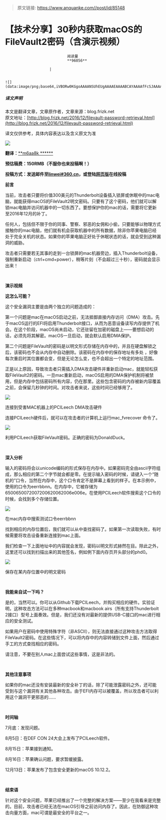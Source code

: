 > 原文链接: https://www.anquanke.com//post/id/85148 


# 【技术分享】30秒内获取macOS的FileVault2密码（含演示视频）


                                阅读量   
                                **96056**
                            
                        |
                        
                                                                                                                                    ![](data:image/png;base64,iVBORw0KGgoAAAANSUhEUgAAAAEAAAABCAYAAAAfFcSJAAAAAXNSR0IArs4c6QAAAARnQU1BAACxjwv8YQUAAAAJcEhZcwAADsQAAA7EAZUrDhsAAAANSURBVBhXYzh8+PB/AAffA0nNPuCLAAAAAElFTkSuQmCC)
                                                                                            



##### 译文声明

本文是翻译文章，文章原作者，文章来源：blog.frizk.net
                                <br>原文地址：[http://blog.frizk.net/2016/12/filevault-password-retrieval.html](http://blog.frizk.net/2016/12/filevault-password-retrieval.html)

译文仅供参考，具体内容表达以及含义原文为准

[![](https://p3.ssl.qhimg.com/t0176bef14f6d3c2413.jpg)](https://p3.ssl.qhimg.com/t0176bef14f6d3c2413.jpg)



**翻译：**[**m6aa8k ******](http://bobao.360.cn/member/contribute?uid=2799685960)

**预估稿费：150RMB（不服你也来投稿啊！）**

**<strong><strong>投稿方式：发送邮件至**[**linwei#360.cn**](mailto:linwei@360.cn)**，或登陆**[**网页版**](http://bobao.360.cn/contribute/index)**在线投稿**</strong></strong>



**前言**

当前，攻击者只要将价值300美元的Thunderbolt设备插入锁屏或休眠中的mac电脑，就能获得macOS的FileVault2明文密码。只要有了这个密码，他们就可以解锁mac电脑并访问机器中的一切东西了。要想保护你的mac的话，需要将它更新至2016年12月的补丁。

任何人，包括但不限于你的同事、警察、邪恶的女佣和小偷，只要能够以物理方式接触你的mac电脑，他们就有机会获取机器中的所有数据，除非你苹果电脑已经处于完全关机的状态。如果你的苹果电脑正好处于休眠状态的话，就会受到这种漏洞的威胁。

攻击者只需要若无其事的走到一台锁屏的mac机器旁边，插入Thunderbolt设备，强制重新启动（ctrl+cmd+power），稍等片刻（不会超过三十秒），密码就会显示出来！

<br>

**演示视频**





**这怎么可能？**

这个安全漏洞主要是由两个独立的问题造成的：

第一个问题是mac在macOS启动之前，无法抵御直接内存访问（DMA）攻击。先于macOS运行的EFI将启用Thunderbolt接口，从而为恶意设备读写内存提供了机会。在这个阶段，macOS尚未启动，它还驻留在加密的磁盘上——要想启动的话，必须先将其解密。macOS一旦启动，就会默认启用DMA保护。

第二个问题是FileVault的密码是以明文形式存储在内存中的，并且在硬盘解锁之后，该密码也不会从内存中自动删除。该密码在内存中的保存地址有多处 ，好像每次重启时其位置都会变，但是无论怎么变，也不会超出一个特定的地址范围。

正是以上原因，导致攻击者只需插入DMA攻击硬件并重新启动mac，就能轻松获取FileVault2的密码。一旦mac重新启动，macOS启用的DMA保护机制将被禁用，但是内存中包括密码所有内容，仍在那里。这些包含密码的内存被新内容覆盖之前，会保留几秒钟的时间。对攻击者来说，这些时间已经够用了。

[![](https://p0.ssl.qhimg.com/t014038a6285e59cc61.jpg)](https://p0.ssl.qhimg.com/t014038a6285e59cc61.jpg)

连接到受害MAC机器上的PCILeech DMA攻击硬件

连接PCILeech硬件后，就可以在攻击者的计算机上运行mac_fvrecover 命令了。

[![](https://p0.ssl.qhimg.com/t01f2b465f00234e820.png)](https://p0.ssl.qhimg.com/t01f2b465f00234e820.png)

利用PCILeech获取FileVault密码。正确的密码为DonaldDuck。

 

**深入分析**

输入的密码将会以unicode编码的形式保存在内存中。如果密码完全由ascii字符组成，那么相应的第二个字节就会都是零。在提示输入密码的时候，请键入一个“随机的”口令，当然在内存中，这个口令肯定不是屏幕上看到的样子。在本示例中，使用的口令为eerrbbnn。在内存中，它被存储为6500650072007200620062006e006e。在使用PCILeech软件搜索这个口令的时候，会找到多个存储位置。

[![](https://p1.ssl.qhimg.com/t01e2465ffc36172548.png)](https://p1.ssl.qhimg.com/t01e2465ffc36172548.png)

在mac内存中搜索测试口令eerrbbnn

找到相应的内存位置后，我们就可以从中查找密码了。如果第一次读取失败，有时候需要将攻击设备重新连接到mac上面。

我们检查一下上面地址中的内容就会发现，密码以明文形式赫然在目。除此之外，这里还可以找到扫描出来的其他签名，例如例下面内存页开头部分的phd0。

[![](https://p5.ssl.qhimg.com/t01f35c941dea5aedf6.png)](https://p5.ssl.qhimg.com/t01f35c941dea5aedf6.png)

保存在某内存位置中的明文密码

**<br>**

**我能亲自试一下吗？**



是的，当然可以。你可以从Github下载PCILeech，并购买相应的硬件。实验证明，这种攻击方法可以在多种macbook和macbook airs（所有支持Thunderbolt 2接口）型号上面奏效。但是，我们还没有对最新的提供USB-C接口的mac进行相应的安全测试。

如果用户在密码中使用特殊字符（非ASCII），则无法直接通过这种攻击方法取得FileVault2密码。在这些情况下，可以将内存中的内容转储到文件上面，然后通过手工的方式查找相应的密码。

请注意，不要在别人mac上面尝试这些事情，这是非法的。

<br>

**其他注意事项**



如果你的mac还没有安装最新的安全补丁的话，除了可能泄露密码之外，还可能受到与这个漏洞有关其他各种攻击。由于EFI内存可以被覆盖，所以攻击者可以利用这个漏洞干更邪恶的……

<br>

**时间轴**

7月底：发现问题。

8月5日：在DEF CON 24大会上发布了PCILeech软件。

8月15日：苹果接到通知。

8月16日：苹果确认问题，要求暂缓披露。

12月13日：苹果发布了包含安全更新的macOS 10.12.2。

<br>

**结束语**



针对这个安全问题，苹果已经推出了一个完整的解决方案——至少在我看来是完整的。目前，攻击者已经无法在macOS引导之前访问内存了。因此，在防御这种攻击向量方面，mac可谓是最安全的平台之一。
